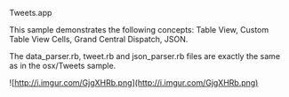 Tweets.app

This sample demonstrates the following concepts: Table View, Custom Table View Cells, Grand Central Dispatch, JSON.

The data_parser.rb, tweet.rb and json_parser.rb files are exactly the same
as in the osx/Tweets sample.


![http://i.imgur.com/GjgXHRb.png](http://i.imgur.com/GjgXHRb.png)
